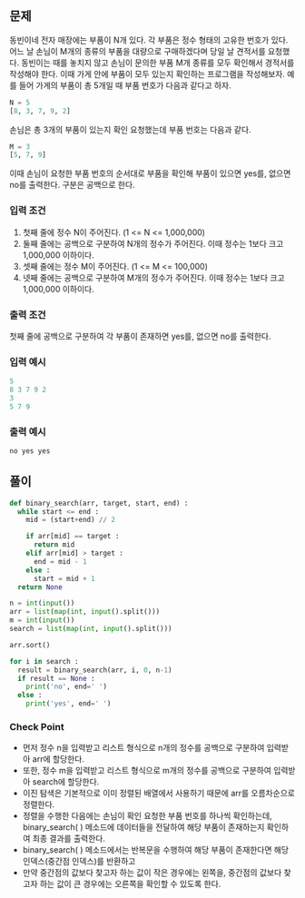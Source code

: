 ## 문제
동빈이네 전자 매장에는 부품이 N개 있다. 각 부품은 정수 형태의 고유한 번호가 있다. 어느 날 손님이 M개의 종류의 
부품을 대량으로 구매하겠다며 당일 날 견적서를 요청했다. 동빈이는 때를 놓치지 않고 손님이 문의한 부품 M개
종류를 모두 확인해서 경적서를 작성해야 한다. 이때 가게 안에 부품이 모두 있는지 확인하는 프로그램을 작성해보자.
예를 들어 가게의 부품이 총 5개일 때 부품 번호가 다음과 같다고 하자.
 
```python
N = 5
[8, 3, 7, 9, 2]
```
손님은 총 3개의 부품이 있는지 확인 요청했는데 부품 번호는 다음과 같다.
```python
M = 3
[5, 7, 9]
```

이때 손님이 요청한 부품 번호의 순서대로 부품을 확인해 부품이 있으면 yes를, 없으면 no를 출력한다. 구분은 공백으로 한다.

### 입력 조건
1. 첫째 줄에 정수 N이 주어진다. (1 <= N <= 1,000,000) 
2. 둘째 줄에는 공백으로 구분하여 N개의 정수가 주어진다. 이때 정수는 1보다 크고 1,000,000 이하이다.
3. 셋째 줄에는 정수 M이 주어진다. (1 <= M <= 100,000)
4. 넷째 줄에는 공백으로 구분하여 M개의 정수가 주어진다. 이때 정수는 1보다 크고 1,000,000 이하이다.

### 출력 조건
첫째 줄에 공백으로 구분하여 각 부품이 존재하면 yes를, 없으면 no를 출력한다.

### 입력 예시
```python
5
8 3 7 9 2
3
5 7 9
```
### 출력 예시
```python
no yes yes
```
 
## 풀이
```python
def binary_search(arr, target, start, end) :
  while start <= end :
    mid = (start+end) // 2

    if arr[mid] == target :
      return mid
    elif arr[mid] > target :
      end = mid - 1
    else :
      start = mid + 1
  return None

n = int(input())
arr = list(map(int, input().split()))
m = int(input())
search = list(map(int, input().split()))

arr.sort()

for i in search :
  result = binary_search(arr, i, 0, n-1)
  if result == None :
    print('no', end=' ')
  else :
    print('yes', end=' ')
```

### Check Point
+ 먼저 정수 n을 입력받고 리스트 형식으로 n개의 정수를 공백으로 구분하여 입력받아 arr에 할당한다.
+ 또한, 정수 m을 입력받고 리스트 형식으로 m개의 정수를 공백으로 구분하여 입력받아 search에 할당한다.
+ 이진 탐색은 기본적으로 이미 정렬된 배열에서 사용하기 때문에 arr를 오름차순으로 정렬한다.
+ 정렬을 수행한 다음에는 손님이 확인 요청한 부품 번호를 하나씩 확인하는데, binary_search( ) 메소드에 데이터들을 전달하여 해당 부품이 존재하는지 확인하여 최종 결과를 출력한다.
+ binary_search( ) 메소드에서는 반복문을 수행하여 해당 부품이 존재한다면 해당 인덱스(중간점 인덱스)를 반환하고
+ 만약 중간점의 값보다 찾고자 하는 값이 작은 경우에는 왼쪽을, 중간점의 값보다 찾고자 하는 값이 큰 경우에는 오른쪽을 확인할 수 있도록 한다.

 

